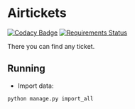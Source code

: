# Airtickets

[![Codacy Badge](https://api.codacy.com/project/badge/Grade/a7e4a8968f214bbd9434e06372e92ea5)](https://app.codacy.com/manual/mikekeda/airtickets?utm_source=github.com&utm_medium=referral&utm_content=mikekeda/airtickets&utm_campaign=Badge_Grade_Dashboard)
[![Requirements Status](https://requires.io/github/mikekeda/airtickets/requirements.svg?branch=master)](https://requires.io/github/mikekeda/airtickets/requirements/?branch=master)

There you can find any ticket.

## Running

-   Import data:
```python
python manage.py import_all
```
